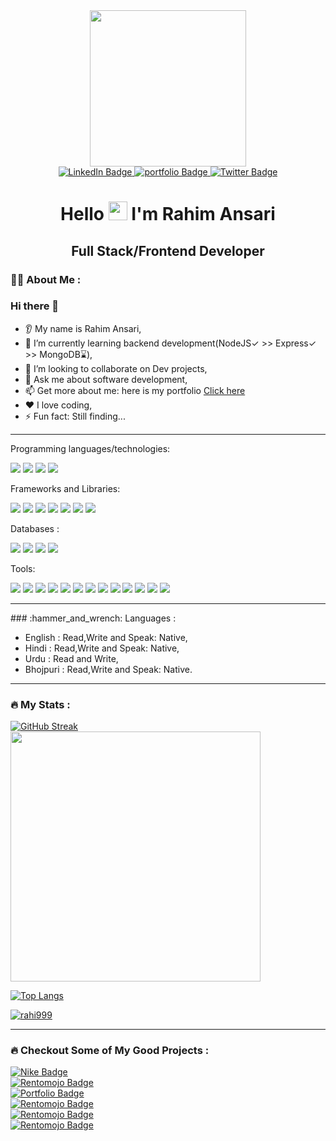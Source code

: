 
<div id="header" align="center">
  <img src="https://i.pinimg.com/originals/81/17/8b/81178b47a8598f0c81c4799f2cdd4057.gif" borderRadius="50%" width="250"/>
</div>

<div id="badges" align="center">
  <a href="https://www.linkedin.com/in/rahim-ansari-43861922b">
    <img src="https://img.shields.io/badge/LinkedIn-blue?style=for-the-badge&logo=linkedin&logoColor=white" alt="LinkedIn Badge"/>
  </a>
  <a href="https://rahim-ansari-masai.netlify.app/">
    <img src="https://img.shields.io/badge/Portfolio-563D7C?style=for-the-badge&logo=website&logoColor=white" alt="portfolio Badge"/>
  </a>
  <a href="https://drive.google.com/file/d/1RX5qWapl0ck053gqaIC78acOrN4ZNG7C/view">
    <img src="https://img.shields.io/badge/Resume-blue?style=for-the-badge&logo=resume&logoColor=white" alt="Twitter Badge"/>
  </a>
</div>
<div align="center"><img src="https://komarev.com/ghpvc/?username=Rahi999&style=flat-square&color=blue" alt=""/></div>
<h1 align="center">
  Hello
  <img src="https://media.giphy.com/media/hvRJCLFzcasrR4ia7z/giphy.gif" width="30px"/>
  I'm Rahim Ansari                                                                                   
</h1>
                                                                                    <h2 align="center">Full Stack/Frontend Developer

</h2>                                                                                 

### :woman_technologist: About Me :

### Hi there 👋
* 👂 My name is Rahim Ansari,
* 🌱 I’m currently learning backend development(NodeJS✓ >> Express✓ >> MongoDB⌛),
* 🤝 I’m looking to collaborate on Dev projects,
* 💬 Ask me about software development,
* 📫 Get more about me: here is my portfolio <a href="https://rahim-ansari-masai.netlify.app" target="_blank"> Click here</a>
* ❤️ I love coding,
* ⚡ Fun fact: Still finding...

<hr />

Programming languages/technologies:

<p>
  <img src="https://img.shields.io/badge/HTML5-E34F26?style=for-the-badge&logo=html5&logoColor=white" />
  <img src="https://img.shields.io/badge/CSS3-1572B6?style=for-the-badge&logo=css3&logoColor=white" />
  <img src="https://img.shields.io/badge/JavaScript-323330?style=for-the-badge&logo=javascript&logoColor=F7DF1E" />
  <img src="https://img.shields.io/badge/TypeScript(Basics)-007ACC?style=for-the-badge&logo=typescript&logoColor=white" />
</p>

Frameworks and Libraries:
<p>
  <img src="https://img.shields.io/badge/React-20232A?style=for-the-badge&logo=react&logoColor=61DAFB" />
  <img src="https://img.shields.io/badge/Redux-38B2AC?style=for-the-badge&logo=Redux&logoColor=white" />
 
  <img src="https://img.shields.io/badge/Material_UI-563D7C?style=for-the-badge&logo=material-ui&logoColor=white" />
  <img src="https://img.shields.io/badge/Chakra_UI-38B2AC?style=for-the-badge&logo=chakra-ui&logoColor=white" />
    <img src="https://img.shields.io/badge/Bootstrap-563D7C?style=for-the-badge&logo=bootstrap&logoColor=white" />
   <img src="https://img.shields.io/badge/Tailwind_CSS-38B2AC?style=for-the-badge&logo=tailwind-css&logoColor=white" />
  <img src="https://img.shields.io/badge/jQuery(Basics)-0769AD?style=for-the-badge&logo=jquery&logoColor=white" />

  
</p>
 
Databases :
 <p>



  <img src="https://img.shields.io/badge/Node.js-339933?style=for-the-badge&logo=nodedotjs&logoColor=white" />
<img src="https://img.shields.io/badge/Express-66595C?style=for-the-badge&logo=express&logoColor=white" />
<img src="https://img.shields.io/badge/MongoDB-4EA94B?style=for-the-badge&logo=mongodb&logoColor=white" />
<img src="https://img.shields.io/badge/Atlas-339933?style=for-the-badge&logo=mongodb&logoColor=white" />
                                                                                                  
                                                                  
</p>                                                                                                         

Tools:

<p>
  <img src="https://img.shields.io/badge/Visual_Studio_Code-0078D4?style=for-the-badge&logo=visual%20studio%20code&logoColor=white" />
  <img src="https://img.shields.io/badge/Visual_Studio-5C2D91?style=for-the-badge&logo=visual%20studio&logoColor=white" />
  <img src="https://img.shields.io/badge/Cypress-66595C?style=for-the-badge&logo=cypress&logoColor=white" />
  <img src="https://img.shields.io/badge/Jest-2C2255?style=for-the-badge&logo=jest&logoColor=white" />
   <img src="https://img.shields.io/badge/node-5C2D91?style=for-the-badge&logo=node&logoColor=white" />
  <img src="https://img.shields.io/badge/git-66595C?style=for-the-badge&logo=git&logoColor=white" />
  <img src="https://img.shields.io/badge/npm-5C2D91?style=for-the-badge&logo=npm&logoColor=white" />
  <img src="https://img.shields.io/badge/Codesandbox-%23575757.svg?&style=for-the-badge&logo=codesandbox&logoColor=important" />
   <img src="https://img.shields.io/badge/Codepen-0078D4?style=for-the-badge&logo=codepen&logoColor=white" />
  <img src="https://img.shields.io/badge/Heroku_Server-2C2255?style=for-the-badge&logo=heroku-server&logoColor=white" />
  <img src="https://img.shields.io/badge/glitch_server-%23575757.svg?&style=for-the-badge&logo=glitch-server&logoColor=important" />
    <img src="https://img.shields.io/badge/netlify-2C2255?style=for-the-badge&logo=netlify&logoColor=white" />
  <img src="https://img.shields.io/badge/vercel-%23575757.svg?&style=for-the-badge&logo=vercel&logoColor=important" />
</p>

<hr />
### :hammer_and_wrench: Languages :
<div>
 <ul>
 <li>English : Read,Write and Speak: Native,</li>
 <li>Hindi : Read,Write and Speak: Native,</li>
 <li>Urdu : Read and Write,</li>
 <li>Bhojpuri : Read,Write and Speak: Native.</li>
 </ul>
</div>
<hr />

### :fire: My Stats : 
[![GitHub Streak](https://streak-stats.demolab.com?user=Rahi999&theme=dark&date_format=j%20M%5B%20Y%5D)](https://git.io/streak-stats)
                                                                                                                   <br />
<img src="https://github-readme-stats.vercel.app/api?username=Rahi999&show_icons=true&theme=ADD_THEME_HERE" width="400">



[![Top Langs](https://github-readme-stats.vercel.app/api/top-langs/?username=Rahi999&layout=compact&theme=vision-friendly-dark)](https://github.com/anuraghazra/github-readme-stats)
<p align="left"> <a href="https://github.com/ryo-ma/github-profile-trophy"><img src="https://github-profile-trophy.vercel.app/?username=rahi999" alt="rahi999" /></a> </p>
<hr />

### :fire: Checkout Some of My Good Projects : 


<div id="badges">
  <div>
 <a
href="https://clone-nike.netlify.app">
    <img src="https://img.shields.io/badge/Nike.com-white?style=for-the-badge&logo=Nike.com&logoColor=black" alt="Nike Badge"/>
  </a> </div>
 <div>
 <a
href="https://csb-v02nso.netlify.app/">
    <img src="https://img.shields.io/badge/Rentomojo.com-white?style=for-the-badge&logo=Rentomojo.com&logoColor=black" alt="Rentomojo Badge"/>
  </a> </div>
  
  <div>
   <a href="https://rahim-ansari-masai.netlify.app/">
    <img src="https://img.shields.io/badge/My Portfolio-white?style=for-the-badge&logo=Portfolio&logoColor=black" alt="Portfolio Badge"/>
  </a> </div>
  <div>
<a href="https://csb-gdn25k-c0ovgbdwd-rahi.vercel.app/">
    <img src="https://img.shields.io/badge/ESPNcrickinfo.com-white?style=for-the-badge&logo=Rentomojo.com&logoColor=black" alt="Rentomojo Badge"/>
  </a> </div>
  

  <div>
  <a href="https://dapper-pony-7db47d.netlify.app">
    <img src="https://img.shields.io/badge/NordstromRack.com-white?style=for-the-badge&logo=NordstromRack.com&logoColor=black" alt="Rentomojo Badge"/>
  </a></div>
  
  <div>
   <a href="https://singular-hamster-a3212e.netlify.app">
    <img src="https://img.shields.io/badge/Stylecraze.com-white?style=for-the-badge&logo=Stylecraze.com&logoColor=black" alt="Rentomojo Badge"/>
  </a></div>
  <p></p>
</div>



